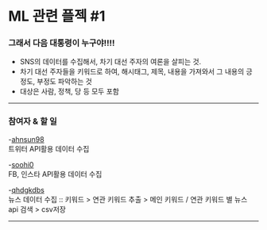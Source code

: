 
<h1>ML 관련 플젝 #1</h1>

<h3>그래서 다음 대통령이 누구야!!!!</h3>

- SNS의 데이터를 수집해서, 차기 대선 주자의 여론을 살피는 것.
- 차기 대선 주자들을 키워드로 하여, 해시태그, 제목, 내용을 가져와서 그 내용의 긍정도, 부정도 파악하는 것
- 대상은 사람, 정책, 당 등 모두 포함

<hr />

<h3>참여자 & 할 일</h3>

-[ahnsun98](https://github.com/ahnsun98)<br />
  트위터 API활용 데이터 수집

-[soohi0](https://github.com/soohi0)<br />
  FB, 인스타 API활용 데이터 수집
  
-[qhdgkdbs](https://github.com/qhdgkdbs/r)<br />
  뉴스 데이터 수집
  :: 키워드 > 연관 키워드 추출 > 메인 키워드 / 연관 키워드 별 뉴스 api 검색 > csv저장
<hr />

